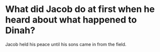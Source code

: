 # What did Jacob do at first when he heard about what happened to Dinah?

Jacob held his peace until his sons came in from the field.
